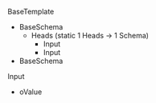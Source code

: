 BaseTemplate
  + BaseSchema
       + Heads (static 1 Heads -> 1 Schema)
            + Input
            + Input
  + BaseSchema

Input
  + oValue